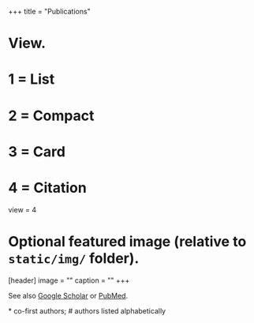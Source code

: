+++
title = "Publications"

# View.
#   1 = List
#   2 = Compact
#   3 = Card
#   4 = Citation
view = 4

# Optional featured image (relative to `static/img/` folder).
[header]
image = ""
caption = ""
+++


See also [Google Scholar](https://scholar.google.com/citations?hl=en&user=Arx56RkJBrYC&view_op=list_works&sortby=pubdate) or [PubMed](https://www.ncbi.nlm.nih.gov/sites/myncbi/yury.pritykin.1/bibliography/51559377/public/?sort=date&direction=ascending).

\* co-first authors; \# authors listed alphabetically

